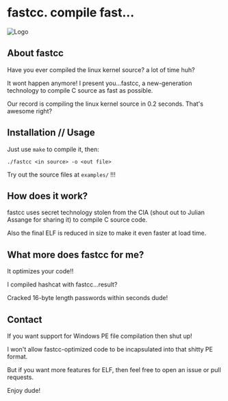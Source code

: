 # fastcc. compile fast...
![Logo](https://github.com/m3t4f0r4/fastcc/blob/main/logo.png)
## About fastcc

Have you ever compiled the linux kernel source? a lot of time huh?

It wont happen anymore! I present you...fastcc, a new-generation technology to compile C source as fast as possible.

Our record is compiling the linux kernel source in 0.2 seconds. That's awesome right?

## Installation // Usage

Just use `make` to compile it, then:

`./fastcc <in source> -o <out file>`

Try out the source files at `examples/` !!!

## How does it work?

fastcc uses secret technology stolen from the CIA (shout out to Julian Assange for sharing it) to compile C source code.

Also the final ELF is reduced in size to make it even faster at load time.

## What more does fastcc for me?

It optimizes your code!!

I compiled hashcat with fastcc...result?

Cracked 16-byte length passwords within seconds dude!

## Contact

If you want support for Windows PE file compilation then shut up!

I won't allow fastcc-optimized code to be incapsulated into that shitty PE format.

But if you want more features for ELF, then feel free to open an issue or pull requests.

Enjoy dude!
